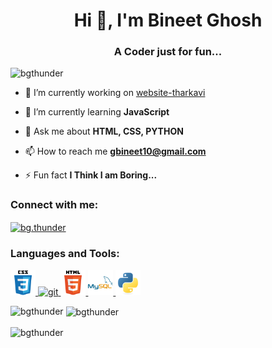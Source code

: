 <h1 align="center">Hi 👋, I'm Bineet Ghosh</h1>
<h3 align="center">A Coder just for fun...</h3>

<p align="left"> <img src="https://komarev.com/ghpvc/?username=bgthunder&label=Profile%20views&color=0e75b6&style=flat" alt="bgthunder" /> </p>

- 🔭 I’m currently working on [website-tharkavi](https://github.com/bgthunder/website-tharkavi.git)

- 🌱 I’m currently learning **JavaScript**

- 💬 Ask me about **HTML, CSS, PYTHON**

- 📫 How to reach me **gbineet10@gmail.com**

- ⚡ Fun fact **I Think I am Boring...**

<h3 align="left">Connect with me:</h3>
<p align="left">
<a href="https://instagram.com/bg.thunder" target="blank"><img align="center" src="https://raw.githubusercontent.com/rahuldkjain/github-profile-readme-generator/master/src/images/icons/Social/instagram.svg" alt="bg.thunder" height="30" width="40" /></a>
</p>

<h3 align="left">Languages and Tools:</h3>
<p align="left"> <a href="https://www.w3schools.com/css/" target="_blank" rel="noreferrer"> <img src="https://raw.githubusercontent.com/devicons/devicon/master/icons/css3/css3-original-wordmark.svg" alt="css3" width="40" height="40"/> </a> <a href="https://git-scm.com/" target="_blank" rel="noreferrer"> <img src="https://www.vectorlogo.zone/logos/git-scm/git-scm-icon.svg" alt="git" width="40" height="40"/> </a> <a href="https://www.w3.org/html/" target="_blank" rel="noreferrer"> <img src="https://raw.githubusercontent.com/devicons/devicon/master/icons/html5/html5-original-wordmark.svg" alt="html5" width="40" height="40"/> </a> <a href="https://www.mysql.com/" target="_blank" rel="noreferrer"> <img src="https://raw.githubusercontent.com/devicons/devicon/master/icons/mysql/mysql-original-wordmark.svg" alt="mysql" width="40" height="40"/> </a> <a href="https://www.python.org" target="_blank" rel="noreferrer"> <img src="https://raw.githubusercontent.com/devicons/devicon/master/icons/python/python-original.svg" alt="python" width="40" height="40"/> </a> </p>

<p><img align="left" src="https://github-readme-stats.vercel.app/api/top-langs?username=bgthunder&show_icons=true&locale=en&layout=compact" alt="bgthunder" /></p>

<p>&nbsp;<img align="center" src="https://github-readme-stats.vercel.app/api?username=bgthunder&show_icons=true&locale=en" alt="bgthunder" /></p>

<p><img align="center" src="https://github-readme-streak-stats.herokuapp.com/?user=bgthunder&" alt="bgthunder" /></p>
